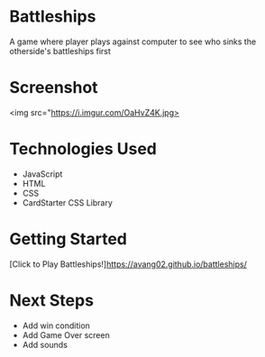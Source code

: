 # Battleships
A game where player plays against computer to see who sinks the otherside's battleships first

# Screenshot

<img src="https://i.imgur.com/OaHvZ4K.jpg>

# Technologies Used

- JavaScript
- HTML
- CSS
- CardStarter CSS Library

# Getting Started

[Click to Play Battleships!]https://avang02.github.io/battleships/

# Next Steps

- Add win condition
- Add Game Over screen
- Add sounds
